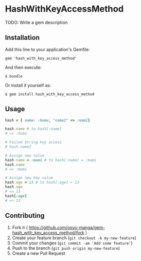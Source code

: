 # HashWithKeyAccessMethod

TODO: Write a gem description

## Installation

Add this line to your application's Gemfile:

    gem 'hash_with_key_access_method'

And then execute:

    $ bundle

Or install it yourself as:

    $ gem install hash_with_key_access_method

## Usage

```ruby
hash = { name: :homu, "name2" => :mami}

hash.name # to hash[:name]
# => :homu

# Failed String key access
# hash.name2

# Assign new value
hash.name = :mami # to hash[:name] = :mami
hash.name
# => :mami

# Assign new key value
hash.age = 13 # to hash[:age] = 13
hash.age
# => 13
hash[:age]
# => 13
```

## Contributing

1. Fork it ( https://github.com/osyo-manga/gem-hash_with_key_access_method/fork )
2. Create your feature branch (`git checkout -b my-new-feature`)
3. Commit your changes (`git commit -am 'Add some feature'`)
4. Push to the branch (`git push origin my-new-feature`)
5. Create a new Pull Request
